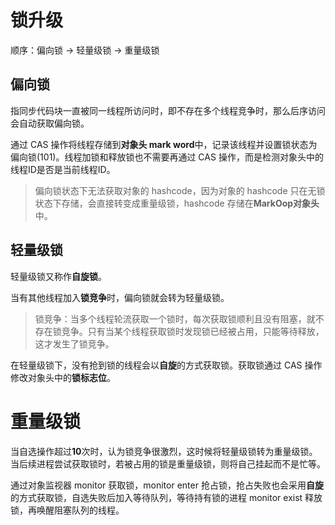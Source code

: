 # 锁升级

顺序：偏向锁 -> 轻量级锁 -> 重量级锁

## 偏向锁

指同步代码块一直被同一线程所访问时，即不存在多个线程竞争时，那么后序访问会自动获取偏向锁。

通过 CAS 操作将线程存储到**对象头 mark word**中，记录该线程并设置锁状态为偏向锁(101)。线程加锁和释放锁也不需要再通过 CAS 操作，而是检测对象头中的线程ID是否是当前线程ID。 

> 偏向锁状态下无法获取对象的 hashcode，因为对象的 hashcode 只在无锁状态下存储，会直接转变成重量级锁，hashcode 存储在**MarkOop对象头**中。

## 轻量级锁

轻量级锁又称作**自旋锁**。

当有其他线程加入**锁竞争**时，偏向锁就会转为轻量级锁。

> 锁竞争：当多个线程轮流获取一个锁时，每次获取锁顺利且没有阻塞，就不存在锁竞争。只有当某个线程获取锁时发现锁已经被占用，只能等待释放，这才发生了锁竞争。

在轻量级锁下，没有抢到锁的线程会以**自旋**的方式获取锁。获取锁通过 CAS 操作修改对象头中的**锁标志位**。

# 重量级锁

当自选操作超过**10**次时，认为锁竞争很激烈，这时候将轻量级锁转为重量级锁。当后续进程尝试获取锁时，若被占用的锁是重量级锁，则将自己挂起而不是忙等。

通过对象监视器 monitor 获取锁，monitor enter 抢占锁，抢占失败也会采用**自旋**的方式获取锁，自选失败后加入等待队列，等待持有锁的进程 monitor exist 释放锁，再唤醒阻塞队列的线程。